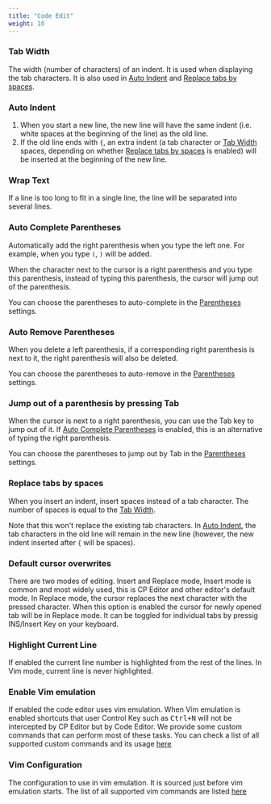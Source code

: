 ```yaml
---
title: "Code Edit"
weight: 10
---
```


### Tab Width

The width (number of characters) of an indent. It is used when displaying the tab characters. It is also used in [Auto Indent](#auto-indent) and [Replace tabs by spaces](#replace-tabs-by-spaces).

### Auto Indent

1.  When you start a new line, the new line will have the same indent (i.e. white spaces at the beginning of the line) as the old line.
2.  If the old line ends with `{`, an extra indent (a tab character or [Tab Width](#tab-width) spaces, depending on whether [Replace tabs by spaces](#replace-tabs-by-spaces) is enabled) will be inserted at the beginning of the new line.

### Wrap Text

If a line is too long to fit in a single line, the line will be separated into several lines.

### Auto Complete Parentheses

Automatically add the right parenthesis when you type the left one. For example, when you type `(`, `)` will be added.

When the character next to the cursor is a right parenthesis and you type this parenthesis, instead of typing this parenthesis, the cursor will jump out of the parenthesis.

You can choose the parentheses to auto-complete in the [Parentheses](../language#parentheses) settings.

### Auto Remove Parentheses

When you delete a left parenthesis, if a corresponding right parenthesis is next to it, the right parenthesis will also be deleted.

You can choose the parentheses to auto-remove in the [Parentheses](../language#parentheses) settings.

### Jump out of a parenthesis by pressing Tab

When the cursor is next to a right parenthesis, you can use the Tab key to jump out of it. If [Auto Complete Parentheses](#auto-complete-parentheses) is enabled, this is an alternative of typing the right parenthesis.

You can choose the parentheses to jump out by Tab in the [Parentheses](../language#parentheses) settings.

### Replace tabs by spaces

When you insert an indent, insert spaces instead of a tab character. The number of spaces is equal to the [Tab Width](#tab-width).

Note that this won't replace the existing tab characters. In [Auto Indent](#auto-indent), the tab characters in the old line will remain in the new line (however, the new indent inserted after `{` will be spaces).

### Default cursor overwrites

There are two modes of editing. Insert and Replace mode, Insert mode is common and most widely used, this is CP Editor and other editor's default mode. In Replace mode, the cursor replaces the next character with the pressed character. When this option is enabled the cursor for newly opened tab will be in Replace mode. It can be toggled for individual tabs by pressig INS/Insert Key on your keyboard.

### Highlight Current Line

If enabled the current line number is highlighted from the rest of the lines. In Vim mode, current line is never highlighted.

### Enable Vim emulation

If enabled the code editor uses vim emulation. When Vim emulation is enabled shortcuts that user Control Key such as <kbd>Ctrl+N</kbd> will not be intercepted by CP Editor but by Code Editor. We provide some custom commands that can perform most of these tasks. You can check a list of all supported custom commands and its usage [here](../preferences/general#custom-vim-commands)

### Vim Configuration

The configuration to use in vim emulation. It is sourced just before vim emulation starts. The list of all supported vim commands are listed [here](https://github.com/cpeditor/FakeVim#supported-features)
